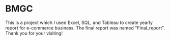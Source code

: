 # BMGC
This is a project which I used Excel, SQL, and Tableau to create yearly report for e-commerce business. The final report was named "Final_report". Thank you for your visiting!
